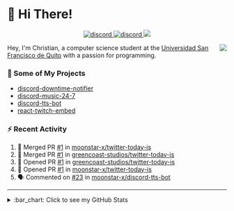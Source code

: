 # :wave: Hi There!

<p align="center">
  <a href="https://discord.gg/mhj3Zsv">
    <img alt="discord" src="https://img.shields.io/discord/730998659008823296.svg?label=&logo=discord&logoColor=ffffff&color=7389D8&labelColor=6A7EC2"/>
  </a>
  <a href="https://twitter.com/moonstar_x99">
    <img alt="discord" src="https://img.shields.io/twitter/follow/moonstar_x99?label=Follow%20Me%21&style=social"/>
  </a>
  <a href="https://badges.pufler.dev">
    <img src="https://badges.pufler.dev/visits/moonstar-x/moonstar-x?style=flat&logo=github">
  </a>
</p>

<img align="right" src="https://media.tenor.com/images/cb8fb20986aac7eef75c8ce6bc3997c0/tenor.gif" />

Hey, I'm Christian, a computer science student at the [Universidad San Francisco de Quito](http://www.usfq.edu.ec/Paginas/Inicio.aspx) with a passion for programming.

### :rocket: Some of My Projects

* [discord-downtime-notifier](https://github.com/moonstar-x/discord-downtime-notifier)
* [discord-music-24-7](https://github.com/moonstar-x/discord-music-24-7)
* [discord-tts-bot](https://github.com/moonstar-x/discord-tts-bot)
* [react-twitch-embed](https://github.com/moonstar-x/react-twitch-embed)

### :zap: Recent Activity

<!--START_SECTION:activity-->
1. 🎉 Merged PR [#1](https://github.com//moonstar-x/twitter-today-is/pull/1) in [moonstar-x/twitter-today-is](https://github.com//moonstar-x/twitter-today-is)
2. 🎉 Merged PR [#1](https://github.com//greencoast-studios/twitter-today-is/pull/1) in [greencoast-studios/twitter-today-is](https://github.com//greencoast-studios/twitter-today-is)
3. 💪 Opened PR [#1](https://github.com//greencoast-studios/twitter-today-is/pull/1) in [greencoast-studios/twitter-today-is](https://github.com//greencoast-studios/twitter-today-is)
4. 💪 Opened PR [#1](https://github.com//moonstar-x/twitter-today-is/pull/1) in [moonstar-x/twitter-today-is](https://github.com//moonstar-x/twitter-today-is)
5. 🗣 Commented on [#23](https://github.com//moonstar-x/discord-tts-bot/issues/23) in [moonstar-x/discord-tts-bot](https://github.com//moonstar-x/discord-tts-bot)
<!--END_SECTION:activity-->

---

<details>
  <summary>
    :bar_chart: Click to see my GitHub Stats
  </summary>
  <p align="center">
    <br>
    <img alt="GitHub Stats" src="https://github-readme-stats.vercel.app/api?username=moonstar-x&count_private=true&show_icons=true&theme=dracula" />
    <br>
    <img alt="GitHub Top Languages" src="https://github-readme-stats.vercel.app/api/top-langs/?username=moonstar-x&layout=compact&theme=dracula" />
  </p>
</details>
